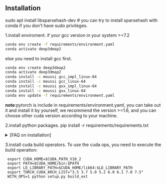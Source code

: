 ## Installation
sudo apt install libsparsehash-dev  # you can try to install sparsehash with conda if you don't have sudo privileges.

1.install enviroment.
if your gcc version in your system >=7.2
```sh
conda env create -f requirements/environment.yaml
conda activate deep3dmap2
```
else you need to install gcc first.
```sh
conda env create deep3dmap2
conda activate deep3dmap2
conda install -c moussi gcc_impl_linux-64
conda install -c moussi gcc_linux-64
conda install -c moussi gxx_impl_linux-64
conda install -c moussi gxx_linux-64
conda env update -f requirements/environment.yaml
```
**note**:pytorch is include in requirements/environment.yaml, you can take out it and install it by yourself, we recommend the version >=1.6, and you can choose other cuda version according to your machine.

2.install python packages.
pip install -r requirements/requirements.txt

<details>
  <summary>[FAQ on installation]</summary>

- `AttributeError: module 'torchsparse_backend' has no attribute 'hash_forward'`
- Clone `torchsparse` to a local directory. If you have done that, recompile and install `torchsparse` after removing the `build` folder.

- No sudo privileges to install `libsparsehash-dev`
- Install `sparsehash` in conda (included in `environment.yaml`) and run `export CPLUS_INCLUDE_PATH=$CONDA_PREFIX/include` before installing `torchsparse`.

- For other problems, you can also refer to the [FAQ](https://github.com/mit-han-lab/torchsparse/blob/master/docs/FAQ.md) in `torchsparse`.
</details>

3.install cuda build operators.
To use the cuda ops, you need to execute the build operation:
```shell
 export CUDA_HOME=$CUDA_PATH_V10_2
 export PATH=$CUDA_HOME/bin:$PATH
 export LD_LIBRARY_PATH=$CUDA_HOME/lib64:$LD_LIBRARY_PATH
 export TORCH_CUDA_ARCH_LIST="3.5 3.7 5.0 5.2 6.0 6.1 7.0 7.5"
 WITH_OPS=1 python setup.py build_ext
```
